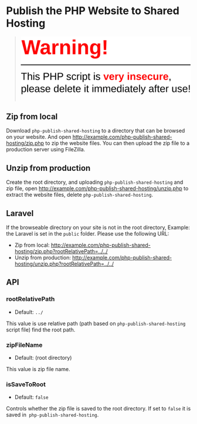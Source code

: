 # Publish the PHP Website to Shared Hosting

> ![Warning! This PHP script is very insecure, please delete it immediately after use!](warning.svg)

## Zip from local

Download `php-publish-shared-hosting` to a directory that can be browsed on your website. And open http://example.com/php-publish-shared-hosting/zip.php to zip the website files. You can then upload the zip file to a production server using FileZilla.

## Unzip from production

Create the root directory, and uploading `php-publish-shared-hosting` and zip file, open http://example.com/php-publish-shared-hosting/unzip.php to extract the website files, delete `php-publish-shared-hosting`.

## Laravel

If the browseable directory on your site is not in the root directory, Example: the Laravel is set in the `public` folder. Please use the following URL:

* Zip from local: http://example.com/php-publish-shared-hosting/zip.php?rootRelativePath=../../
* Unzip from production: http://example.com/php-publish-shared-hosting/unzip.php?rootRelativePath=../../

## API

### rootRelativePath

* Default: `../`

This value is use relative path (path based on `php-publish-shared-hosting` script file) find the root path.

### zipFileName

* Default: (root directory)

This value is zip file name.

### isSaveToRoot

* Default: `false`

Controls whether the zip file is saved to the root directory. If set to `false` it is saved in` php-publish-shared-hosting`.
